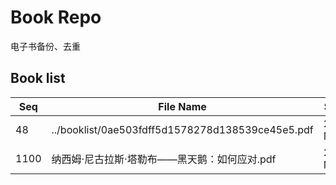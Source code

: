 Book Repo
=========

电子书备份、去重

Book list
---------

| Seq | File Name | Size | MD5 |
| --- | --------- | ---- | --- |
| 48 | ../booklist/0ae503fdff5d1578278d138539ce45e5.pdf | 28.6 MB | 0ae503fdff5d1578278d138539ce45e5 | 
| 1100 | 纳西姆·尼古拉斯·塔勒布——黑天鹅：如何应对.pdf | 28.6 MB | 0ae503fdff5d1578278d138539ce45e5 | 

